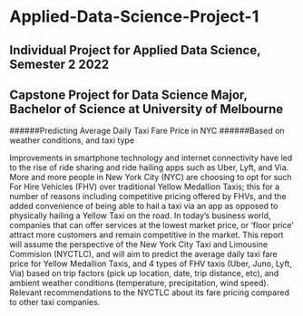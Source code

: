 # Applied-Data-Science-Project-1
## Individual Project for Applied Data Science, Semester 2 2022 
## Capstone Project for Data Science Major, Bachelor of Science at University of Melbourne 


######Predicting Average Daily Taxi Fare Price in NYC
######Based on weather conditions, and taxi type

Improvements in smartphone technology and internet connectivity have led to the rise of ride sharing and ride hailing apps such as Uber, Lyft, and Via. More and more people in New York City (NYC) are choosing to opt for such For Hire Vehicles (FHV) over traditional Yellow Medallion Taxis; this for a number of reasons including competitive pricing offered by FHVs, and the added convenience of being able to hail a taxi via an app as opposed to physically hailing a Yellow Taxi on the road.
In today’s business world, companies that can offer services at the lowest market price, or ‘floor price’ attract more customers and remain competitive in the market.
This report will assume the perspective of the New York City Taxi and Limousine Commision (NYCTLC), and will aim to predict the average daily taxi fare price for Yellow Medallion Taxis, and 4 types of FHV taxis (Uber, Juno, Lyft, Via) based on trip factors (pick up location, date, trip distance, etc), and ambient weather conditions (temperature, precipitation, wind speed). Relevant recommendations to the NYCTLC about its fare pricing compared to other taxi companies.

